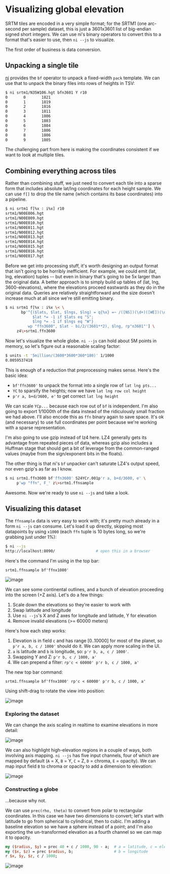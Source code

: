# Visualizing global elevation
SRTM tiles are encoded in a very simple format; for the SRTM1 (one arc-second
per sample) dataset, this is just a 3601x3601 list of big-endian signed short
integers. We can use ni's binary operators to convert this to a format that's
easier to use, then `ni --js` to visualize.

The first order of business is data conversion.

## Unpacking a single tile
[ni](https://github.com/spencertipping/ni) provides the `bf` operator to unpack
a fixed-width `pack` template. We can use that to unpack the binary files into
rows of heights in TSV:

```sh
$ ni srtm1/N35W106.hgt bfn3601 Y r10
0       0       1821
0       1       1819
0       2       1816
0       3       1811
0       4       1806
0       5       1803
0       6       1804
0       7       1806
0       8       1806
0       9       1805
```

The challenging part from here is making the coordinates consistent if we want
to look at multiple tiles.

## Combining everything across tiles
Rather than combining stuff, we just need to convert each tile into a sparse
form that includes absolute lat/lng coordinates for each height sample. We can
use `f[]` to drop the tile name (which contains its base coordinates) into a
pipeline.

```sh
$ ni srtm1 f[%x : i%x] r10
srtm1/N00E006.hgt
srtm1/N00E009.hgt
srtm1/N00E010.hgt
srtm1/N00E011.hgt
srtm1/N00E012.hgt
srtm1/N00E013.hgt
srtm1/N00E014.hgt
srtm1/N00E015.hgt
srtm1/N00E016.hgt
srtm1/N00E017.hgt
```

Before we get into processing stuff, it's worth designing an output format that
isn't going to be horribly inefficient. For example, we could emit (lat, lng,
elevation) tuples -- but even in binary that's going to be 5x larger than the
original data. A better approach is to simply build up tables of (lat, lng,
3600-elevations), where the elevations proceed eastwards as they do in the
original data. Queries are relatively straightforward and the size doesn't
increase much at all since we're still emitting binary.

```sh
$ ni srtm1 f[%x : i%x \< \
       bp'^{($lats, $lat, $lngs, $lng) = q{%x} =~ /([NS])(\d+)([WE])(\d+)/;
            $lat *= -1 if $lats eq "S";
            $lng *= -1 if $lngs eq "W"}
          wp "ffn3600", $lat - bi/2/(3601**2), $lng, rp"n3601"'] \
     z4\>srtm1.ffn3600
```

Now let's visualize the whole globe. `ni --js` can hold about 5M points in
memory, so let's figure out a reasonable scaling factor:

```sh
$ units -t '5million/(3600*3600*360*180)' 1/1000
0.0059537418
```

This is enough of a reduction that preprocessing makes sense. Here's the basic
idea:

- `bf'ffn3600'` to unpack the format into a single row of `lat lng pts...`
- `YC` to sparsify the heights; now we have `lat lng row col height`
- `p'r a, b+d/3600, e'` to get correct `lat lng height`

We can scale `YCp...` because each row out of `bf` is independent. I'm also
going to export 1/1000th of the data instead of the ridiculously small fraction
we had above. I'll also encode this as `ffn` binary again to save space. It's ok
(and necessary) to use full coordinates per point because we're working with a
sparse representation.

I'm also going to use gzip instead of lz4 here. LZ4 generally gets its advantage
from repeated pieces of data, whereas gzip also includes a Huffman stage that
should get a bit of leverage from the common-ranged values (maybe from the
sign/exponent bits in the floats).

The other thing is that ni's `bf` unpacker can't saturate LZ4's output speed,
nor even gzip's as far as I know.

```sh
$ ni srtm1.ffn3600 bf'ffn3600' S24YCr.001p'r a, b+d/3600, e' \
     p'wp "ffn", F_' z\>srtm1.ffnsample
```

Awesome. Now we're ready to use `ni --js` and take a look.

## Visualizing this dataset
The `ffnsample` data is very easy to work with; it's pretty much already in a
form `ni --js` can consume. Let's load it up directly, skipping most datapoints
by using `x1000` (each `ffn` tuple is 10 bytes long, so we're grabbing just
under 1%):

```sh
$ ni --js
http://localhost:8090/                  # open this in a browser
```

Here's the command I'm using in the top bar:

```
srtm1.ffnsample bf'ffnx1000'
```

![image](srtm-images/28fd3fe2-c184-11e8-adf3-5bca1096307d.png)

We can see some continental outlines, and a bunch of elevation proceeding into
the screen (+Z axis). Let's do a few things:

1. Scale down the elevations so they're easier to work with
2. Swap latitude and longitude
3. Use `ni --js`'s X and Z axes for longitude and latitude, Y for elevation
4. Remove invalid elevations (>= 60000 meters)

Here's how each step works:

1. Elevation is in field `c` and has range [0..10000] for most of the planet, so
   `p'r a, b, c / 1000'` should do it. We can apply more scaling in the UI.
2. `a` is latitude and `b` is longitude, so: `p'r b, a, c / 1000'`.
3. Swapping Y and Z: `p'r b, c / 1000, a'`
4. We can prepend a filter: `rp'c < 60000' p'r b, c / 1000, a'`

The new top bar command:

```
srtm1.ffnsample bf'ffnx1000' rp'c < 60000' p'r b, c / 1000, a'
```

Using shift-drag to rotate the view into position:

![image](srtm-images/srtm-rotation.gif)

### Exploring the dataset
We can change the axis scaling in realtime to examine elevations in more detail:

![image](srtm-images/srtm-scale.gif)

We can also highlight high-elevation regions in a couple of ways, both involving
axis mapping. `ni --js` has five input channels, four of which are mapped by
default (`A` = X, `B` = Y, `C` = Z, `D` = chroma, `E` = opacity). We can map
input field `B` to chroma or opacity to add a dimension to elevation:

![image](srtm-images/srtm-channels.gif)

### Constructing a globe
...because why not.

We can use `prec(rho, theta)` to convert from polar to rectangular coordinates.
In this case we have two dimensions to convert; let's start with latitude to go
from spherical to cylindrical, then to cubic. I'm adding a baseline elevation so
we have a sphere instead of a point; and I'm also exporting the un-transformed
elevation as a fourth channel so we can map it to opacity.

```pl
my ($radius, $y) = prec 40 + c / 1000, 90 - a;  # a = latitude, c = elevation
my ($x, $z) = prec $radius, b;                  # b = longitude
r $x, $y, $z, c / 1000;
```

![image](srtm-images/srtm-globe.gif)
